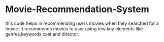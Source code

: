# Movie-Recommendation-System

this code helps in recommending users movies when they searched for a movie. It recommends movies to user using few key elements like genres,keywords,cast and director.
